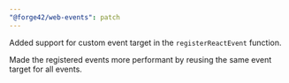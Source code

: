 ```yaml
---
"@forge42/web-events": patch
---
```


Added support for custom event target in the `registerReactEvent` function.

Made the registered events more performant by reusing the same event target for all events.
